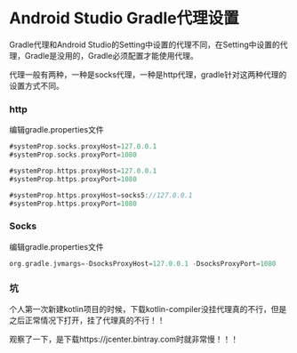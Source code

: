 # Android Studio Gradle代理设置

Gradle代理和Android Studio的Setting中设置的代理不同，在Setting中设置的代理，Gradle是没用的，Gradle必须配置才能使用代理。

代理一般有两种，一种是socks代理，一种是http代理，gradle针对这两种代理的设置方式不同。

### http

编辑gradle.properties文件
```groovy
#systemProp.socks.proxyHost=127.0.0.1
#systemProp.socks.proxyPort=1080

#systemProp.https.proxyHost=127.0.0.1
#systemProp.https.proxyPort=1080

#systemProp.https.proxyHost=socks5://127.0.0.1
#systemProp.https.proxyPort=1080
```
### Socks

编辑gradle.properties文件

```groovy
org.gradle.jvmargs=-DsocksProxyHost=127.0.0.1 -DsocksProxyPort=1080
```

### 坑

个人第一次新建kotlin项目的时候，下载kotlin-compiler没挂代理真的不行，但是之后正常情况下打开，挂了代理真的不行！！

观察了一下，是下载https://jcenter.bintray.com时就非常慢！！！
